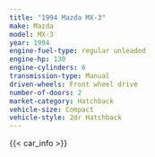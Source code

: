 ```yaml
---
title: "1994 Mazda MX-3"
make: Mazda
model: MX-3
year: 1994
engine-fuel-type: regular unleaded
engine-hp: 130
engine-cylinders: 6
transmission-type: Manual
driven-wheels: Front wheel drive
number-of-doors: 2
market-category: Hatchback
vehicle-size: Compact
vehicle-style: 2dr Hatchback
---
```


{{< car_info >}}
